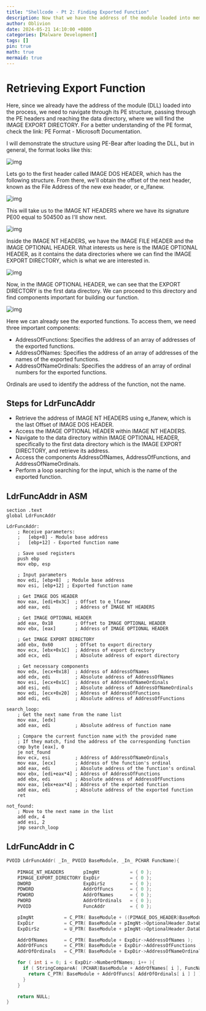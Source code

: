 ```yaml
---
title: "Shellcode - Pt 2: Finding Exported Function"
description: Now that we have the address of the module loaded into memory, we need to navigate its PE structure and locate the exported function. For this, we'll use LdrFuncAddr, which behaves similarly to GetProcAddress.
author: Oblivion
date: 2024-05-21 14:10:00 +0800
categories: [Malware Development]
tags: []
pin: true
math: true
mermaid: true
---
```


# Retrieving Export Function

Here, since we already have the address of the module (DLL) loaded into the process, we need to navigate through its PE structure, passing through the PE headers and reaching the data directory, where we will find the IMAGE EXPORT DIRECTORY. For a better understanding of the PE format, check the link: PE Format - Microsoft Documentation.

I will demonstrate the structure using PE-Bear after loading the DLL, but in general, the format looks like this:

![img](../commons/shellcode_pt2/img1.jpeg)

Lets go to the first header called IMAGE DOS HEADER, which has the following structure. From there, we'll obtain the offset of the next header, known as the File Address of the new exe header, or e_lfanew.

![img](../commons/shellcode_pt2/img2.png)

This will take us to the IMAGE NT HEADERS where we have its signature PE00 equal to 504500 as I'll show next.

![img](../commons/shellcode_pt2/img3.png)

Inside the IMAGE NT HEADERS, we have the IMAGE FILE HEADER and the IMAGE OPTIONAL HEADER. What interests us here is the IMAGE OPTIONAL HEADER, as it contains the data directories where we can find the IMAGE EXPORT DIRECTORY, which is what we are interested in.

![img](../commons/shellcode_pt2/img4.png)

Now, in the IMAGE OPTIONAL HEADER, we can see that the EXPORT DIRECTORY is the first data directory. We can proceed to this directory and find components important for building our function.

![img](../commons/shellcode_pt2/img5.png)

Here we can already see the exported functions. To access them, we need three important components:

- AddressOfFunctions: Specifies the address of an array of addresses of the exported functions.
- AddressOfNames: Specifies the address of an array of addresses of the names of the exported functions.
- AddressOfNameOrdinals: Specifies the address of an array of ordinal numbers for the exported functions.

Ordinals are used to identify the address of the function, not the name.

## Steps for LdrFuncAddr

- Retrieve the address of IMAGE NT HEADERS using e_lfanew, which is the last Offset of IMAGE DOS HEADER.
- Access the IMAGE OPTIONAL HEADER within IMAGE NT HEADERS.
- Navigate to the data directory within IMAGE OPTIONAL HEADER, specifically to the first data directory which is the IMAGE EXPORT DIRECTORY, and retrieve its address.
- Access the components AddressOfNames,  AddressOfFunctions, and AddressOfNameOrdinals.
- Perform a loop searching for the input, which is the name of the exported function.

## LdrFuncAddr in ASM

```
section .text
global LdrFuncAddr

LdrFuncAddr:
    ; Receive parameters:
    ;   [ebp+8] - Module base address
    ;   [ebp+12] - Exported function name

    ; Save used registers
    push ebp
    mov ebp, esp

    ; Input parameters
    mov edi, [ebp+8]  ; Module base address
    mov esi, [ebp+12] ; Exported function name

    ; Get IMAGE DOS HEADER
    mov eax, [edi+0x3C]  ; Offset to e_lfanew
    add eax, edi         ; Address of IMAGE NT HEADERS

    ; Get IMAGE OPTIONAL HEADER
    add eax, 0x18        ; Offset to IMAGE OPTIONAL HEADER
    mov ebx, [eax]       ; Address of IMAGE OPTIONAL HEADER

    ; Get IMAGE EXPORT DIRECTORY
    add ebx, 0x60        ; Offset to export directory
    mov ecx, [ebx+0x1C]  ; Address of export directory
    add ecx, edi         ; Absolute address of export directory

    ; Get necessary components
    mov edx, [ecx+0x18]  ; Address of AddressOfNames
    add edx, edi         ; Absolute address of AddressOfNames
    mov esi, [ecx+0x1C]  ; Address of AddressOfNameOrdinals
    add esi, edi         ; Absolute address of AddressOfNameOrdinals
    mov edi, [ecx+0x20]  ; Address of AddressOfFunctions
    add edi, edi         ; Absolute address of AddressOfFunctions

search_loop:
    ; Get the next name from the name list
    mov eax, [edx]
    add eax, edi         ; Absolute address of function name

    ; Compare the current function name with the provided name
    ; If they match, find the address of the corresponding function
    cmp byte [eax], 0
    je not_found
    mov ecx, esi         ; Address of AddressOfNameOrdinals
    mov eax, [ecx]       ; Address of the function's ordinal
    add eax, edi         ; Absolute address of the function's ordinal
    mov ebx, [edi+eax*4] ; Address of AddressOfFunctions
    add ebx, edi         ; Absolute address of AddressOfFunctions
    mov eax, [ebx+eax*4] ; Address of the exported function
    add eax, edi         ; Absolute address of the exported function
    ret

not_found:
    ; Move to the next name in the list
    add edx, 4
    add esi, 2
    jmp search_loop
```

## LdrFuncAddr in C

```c
PVOID LdrFuncAddr( _In_ PVOID BaseModule, _In_ PCHAR FuncName){
    
    PIMAGE_NT_HEADERS       pImgNt           = { 0 };
    PIMAGE_EXPORT_DIRECTORY ExpDir           = { 0 };
    DWORD                   ExpDirSz         = { 0 };
    PDWORD                  AddrOfFuncs      = { 0 };
    PDWORD                  AddrOfNames      = { 0 };
    PWORD                   AddrOfOrdinals   = { 0 };
    PVOID                   FuncAddr         = { 0 };

    pImgNt           = C_PTR( BaseModule + ((PIMAGE_DOS_HEADER)BaseModule)->e_lfanew);
    ExpDir           = C_PTR( BaseModule + pImgNt->OptionalHeader.DataDirectory[ IMAGE_DIRECTORY_ENTRY_EXPORT ].VirtualAddress );
    ExpDirSz         = U_PTR( BaseModule + pImgNt->OptionalHeader.DataDirectory[ IMAGE_DIRECTORY_ENTRY_EXPORT ].Size );

    AddrOfNames      = C_PTR( BaseModule + ExpDir->AddressOfNames );
    AddrOfFuncs      = C_PTR( BaseModule + ExpDir->AddressOfFunctions );
    AddrOfOrdinals   = C_PTR( BaseModule + ExpDir->AddressOfNameOrdinals );

    for ( int i = 0; i < ExpDir->NumberOfNames; i++ ){    
      if ( StringCompareA( (PCHAR)BaseModule + AddrOfNames[ i ], FuncName ) == 0 ) {
        return C_PTR( BaseModule + AddrOfFuncs[ AddrOfOrdinals[ i ] ] );
      }
    }

    return NULL;
}
```